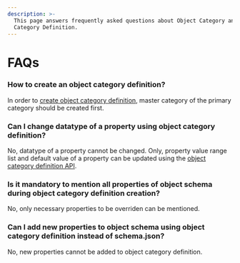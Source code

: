```yaml
---
description: >-
  This page answers frequently asked questions about Object Category and Object
  Category Definition.
---
```


# FAQs

### How to create an object category definition?

In order to [create object category definition](http://docs.sunbird.org/latest/apis/objectcategory/#operation/Create%20Object%20Category%20Definition), master category of the primary category should be created first.

### Can I change datatype of a property using object category definition?

No, datatype of a property cannot be changed. Only, property value range list and default value of a property can be updated using the [object category definition API](http://docs.sunbird.org/latest/apis/objectcategory/#operation/Update%20Object%20Category%20Definition).&#x20;

### Is it mandatory to mention all properties of object schema during object category definition creation?

No, only necessary properties to be overriden can be mentioned.

### Can I add new properties to object schema using object category definition instead of schema.json?

No, new properties cannot be added to object category definition.

